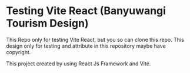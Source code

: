# Testing Vite React (Banyuwangi Tourism Design)

This Repo only for testing Vite React, but you so can clone this repo. This design only for testing and attribute in this
repository maybe have copyright.

This project created by using React Js Framework and Vite.